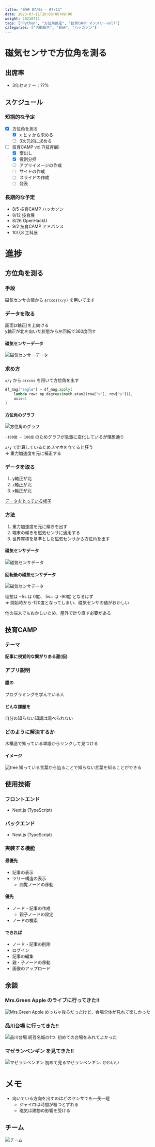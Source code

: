 ```yaml
---
title: "梶研 07/05 - 07/11"
date: 2023-07-11T20:00:00+09:00
weight: 20230711
tags: ["Python", "方位角推定", "技育CAMP マンスリーvol7"]
categories: ["活動報告", "梶研", "ハッカソン"]
---
```


# 磁気センサで方位角を測る

## 出席率
- 3年セミナー：??%

## スケジュール
### 短期的な予定
- [x] 方位角を測る
  - [x] x と y から求める
  - [ ] 3次元的に求める
- [ ] 技育CAMP vol.7(技育展)
  - [x] 案出し
  - [x] 役割分担
  - [ ] アプリイメージの作成
  - [ ] サイトの作成
  - [ ] スライドの作成
  - [ ] 発表

### 長期的な予定
- 8/5 技育CAMP ハッカソン
- 8/12 技育展
- 8/26 OpenHackU
- 9/2 技育CAMP アドバンス
- 10/7,8 工科展


# 進捗
## 方位角を測る
### 手段
磁気センサの値から `arccos(x/y)` を用いて出す

### データを取る
画面(z軸正)を上向ける  
y軸正が北を向いた状態から左回転で360度回す

#### 磁気センサーデータ
![磁気センサーデータ](./images/output_1.png)

### 求め方
`x/y` から `arccos` を用いて方位角を出す

```python
df_mag["angle"] = df_mag.apply(
    lambda row: np.degrees(math.atan2(row["x"], row["y"])),
    axis=1
)
```

#### 方位角のグラフ
![方位角のグラフ](./images/output_2.png)

`-180度 ~ 180度` のためグラフが急激に変化しているが理想通り  

`x/y` で計算しているためスマホを立てると狂う  
=> 重力加速度を元に補正する


### データを取る
1. y軸正が北
2. z軸正が北
3. x軸正が北

[データをとっている様子](https://www.youtube.com/shorts/KbA5ZnaWGz0)

### 方法
1. 重力加速度を元に傾きを出す
2. 端末の傾きを磁気センサに適用する
3. 世界座標を基準とした磁気センサから方位角を出す

#### 磁気センサデータ
![磁気センサデータ](./images/output_4.png)

#### 回転後の磁気センサデータ
![磁気センサデータ](./images/output_5.png)

理想は ~5s は 0度、 5s~ は -90度 となるはず  
=> 開始時から-120度となってしまい、磁気センサの値がおかしい

他の端末でもおかしいため、屋外で計り直す必要がある


## 技育CAMP
### テーマ
**記事に視覚的な繋がりある蔵(仮)**

### アプリ説明
#### 誰の
プログラミングを学んでいる人

#### どんな課題を
自分の知らない知識は調べられない

### どのように解決するか
木構造で知っている単語からリンクして見つける

#### イメージ
![tree](images/tree.png)
知っている言葉から辿ることで知らない言葉を知ることができる  

## 使用技術
### フロントエンド
- Next.js (TypeScript)

### バックエンド
- Nest.js (TypeScript)

### 実装する機能
#### 最優先
- 記事の表示
- ツリー構造の表示
    - 閲覧ノードの移動

#### 優先
- ノード・記事の作成
    - 親子ノードの設定
- ノードの検索

#### できれば
- ノード・記事の削除
- ログイン
- 記事の編集
- 親・子ノードの移動
- 画像のアップロード


## 余談
### Mrs.Green Apple のライブに行ってきた!!
![Mrs.Green Apple](./images/mga.jpg)
めっちゃ後ろだったけど、会場全体が見れて楽しかった

### 品川台場 に行ってきた!!
![品川台場](./images/daiba.jpg)
続百名城の1つ. 初めての台場をみれてよかった

### マゼランペンギン を見てきた!!
![マゼランペンギン](./images/penguin.jpg)
初めて見るマゼランペンギン. かわいい


# メモ
- 向いている方向を出すのはどのセンサでも一長一短  
  - ジャイロは時間が経つとずれる
  - 磁気は建物の影響を受ける


## チーム
![チーム](./images/team.png)